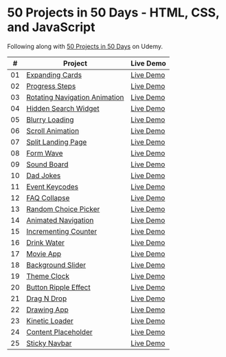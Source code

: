 # 50 Projects in 50 Days - HTML, CSS, and JavaScript

Following along with
[50 Projects in 50 Days](https://www.udemy.com/course/50-projects-50-days/) on
Udemy.

|  #  | Project                                                                                                             | Live Demo                                                                         |
| :-: | ------------------------------------------------------------------------------------------------------------------- | --------------------------------------------------------------------------------- |
| 01  | [Expanding Cards](https://github.com/kelsi2/50_Projects_50_Days/tree/master/Day1_Expanding_Cards)                   | [Live Demo](https://50projects50days.com/projects/expanding-cards/)               |
| 02  | [Progress Steps](https://github.com/kelsi2/50_Projects_50_Days/tree/master/Day2_Progress_Steps)                     | [Live Demo](https://50projects50days.com/projects/progress-steps/)                |
| 03  | [Rotating Navigation Animation](https://github.com/kelsi2/50_Projects_50_Days/tree/master/Day3_Rotating_Navigation) | [Live Demo](https://50projects50days.com/projects/rotating-navigation-animation/) |
| 04  | [Hidden Search Widget](https://github.com/kelsi2/50_Projects_50_Days/tree/master/Day4_Hidden_Search_Widget)         | [Live Demo](https://50projects50days.com/projects/hidden-search-widget/)          |
| 05  | [Blurry Loading](https://github.com/kelsi2/50_Projects_50_Days/tree/master/Day5_Blurry_Loading)                     | [Live Demo](https://50projects50days.com/projects/blurry-loading/)                |
| 06  | [Scroll Animation](https://github.com/kelsi2/50_Projects_50_Days/tree/master/Day6_Scroll_Animation)                 | [Live Demo](https://50projects50days.com/projects/scroll-animation/)              |
| 07  | [Split Landing Page](https://github.com/kelsi2/50_Projects_50_Days/tree/master/Day7_Split_Landing_Page)             | [Live Demo](https://50projects50days.com/projects/split-landing-page/)            |
| 08  | [Form Wave](https://github.com/kelsi2/50_Projects_50_Days/tree/master/Day8_Form_Wave_Animation)                     | [Live Demo](https://50projects50days.com/projects/form-wave/)                     |
| 09  | [Sound Board](https://github.com/kelsi2/50_Projects_50_Days/tree/master/Day9_Sound_Board)                           | [Live Demo](https://50projects50days.com/projects/sound-board/)                   |
| 10  | [Dad Jokes](https://github.com/kelsi2/50_Projects_50_Days/tree/master/Day10_Dad_Jokes)                              | [Live Demo](https://50projects50days.com/projects/dad-jokes/)                     |
| 11  | [Event Keycodes](https://github.com/kelsi2/50_Projects_50_Days/tree/master/Day11_Event_Keycodes)                    | [Live Demo](https://50projects50days.com/projects/event-keycodes/)                |
| 12  | [FAQ Collapse](https://github.com/kelsi2/50_Projects_50_Days/tree/master/Day12_FAQ_Collapse)                        | [Live Demo](https://50projects50days.com/projects/faq-collapse/)                  |
| 13  | [Random Choice Picker](https://github.com/kelsi2/50_Projects_50_Days/tree/master/Day13_Random_Choice_Picker)        | [Live Demo](https://50projects50days.com/projects/random-choice-picker/)          |
| 14  | [Animated Navigation](https://github.com/kelsi2/50_Projects_50_Days/tree/master/Day14_Animated_Navigation)          | [Live Demo](https://50projects50days.com/projects/animated-navigation/)           |
| 15  | [Incrementing Counter](https://github.com/kelsi2/50_Projects_50_Days/tree/master/Day15_Incrementing_Counter)        | [Live Demo](https://50projects50days.com/projects/incrementing-counter/)          |
| 16  | [Drink Water](https://github.com/kelsi2/50_Projects_50_Days/tree/master/Day16_Drink_Water)                          | [Live Demo](https://50projects50days.com/projects/drink-water/)                   |
| 17  | [Movie App](https://github.com/kelsi2/50_Projects_50_Days/tree/master/Day17_Movie_App)                              | [Live Demo](https://50projects50days.com/projects/movie-app/)                     |
| 18  | [Background Slider](https://github.com/kelsi2/50_Projects_50_Days/tree/master/Day18_Background_Slider)              | [Live Demo](https://50projects50days.com/projects/background-slider/)             |
| 19  | [Theme Clock](https://github.com/kelsi2/50_Projects_50_Days/tree/master/Day19_Theme_Clock)                          | [Live Demo](https://50projects50days.com/projects/theme-clock/)                   |
| 20  | [Button Ripple Effect](https://github.com/kelsi2/50_Projects_50_Days/tree/master/button-ripple-effect)              | [Live Demo](https://50projects50days.com/projects/button-ripple-effect/)          |
| 21  | [Drag N Drop](https://github.com/kelsi2/50_Projects_50_Days/tree/master/Day21_Drag_Drop)                            | [Live Demo](https://50projects50days.com/projects/drag-n-drop/)                   |
| 22  | [Drawing App](https://github.com/kelsi2/50_Projects_50_Days/tree/master/Day2_Drawing_App)                           | [Live Demo](https://50projects50days.com/projects/drawing-app/)                   |
| 23  | [Kinetic Loader](https://github.com/kelsi2/50_Projects_50_Days/tree/master/Day23_Kinetic_CSS_Loader)                | [Live Demo](https://50projects50days.com/projects/kinetic-loader/)                |
| 24  | [Content Placeholder](https://github.com/kelsi2/50_Projects_50_Days/tree/master/Day24_Content_Placeholder)          | [Live Demo](https://50projects50days.com/projects/content-placeholder/)           |
| 25  | [Sticky Navbar](https://github.com/kelsi2/50_Projects_50_Days/tree/master/Day25_Sticky_Navbar)                      | [Live Demo](https://50projects50days.com/projects/sticky-navbar/)                 |

<!--| 26 |
[Double Vertical Slider](https://github.com/kelsi2/50_Projects_50_Days/tree/master/double-vertical-slider)
| [Live Demo](https://50projects50days.com/projects/double-vertical-slider/) | |
27 |
[Toast Notification](https://github.com/kelsi2/50_Projects_50_Days/tree/master/toast-notification)
| [Live Demo](https://50projects50days.com/projects/toast-notification/) | | 28
|
[Github Profiles](https://github.com/kelsi2/50_Projects_50_Days/tree/master/github-profiles)
| [Live Demo](https://50projects50days.com/projects/github-profiles/) | | 29 |
[Double Click Heart](https://github.com/kelsi2/50_Projects_50_Days/tree/master/double-click-heart)
| [Live Demo](https://50projects50days.com/projects/double-click-heart/) | | 30
|
[Auto Text Effect](https://github.com/kelsi2/50_Projects_50_Days/tree/master/auto-text-effect)
| [Live Demo](https://50projects50days.com/projects/auto-text-effect/) | | 31 |
[Password Generator](https://github.com/kelsi2/50_Projects_50_Days/tree/master/password-generator)
| [Live Demo](https://50projects50days.com/projects/password-generator/) | | 32
|
[Good Cheap Fast](https://github.com/kelsi2/50_Projects_50_Days/tree/master/good-cheap-fast)
| [Live Demo](https://50projects50days.com/projects/good-cheap-fast/) | | 33 |
[Notes App](https://github.com/kelsi2/50_Projects_50_Days/tree/master/notes-app)
| [Live Demo](https://50projects50days.com/projects/notes-app/) | | 34 |
[Animated Countdown](https://github.com/kelsi2/50_Projects_50_Days/tree/master/animated-countdown)
| [Live Demo](https://50projects50days.com/projects/animated-countdown/) | | 35
|
[Image Carousel](https://github.com/kelsi2/50_Projects_50_Days/tree/master/image-carousel)
| [Live Demo](https://50projects50days.com/projects/image-carousel/) | | 36 |
[Hoverboard](https://github.com/kelsi2/50_Projects_50_Days/tree/master/hoverboard)
| [Live Demo](https://50projects50days.com/projects/hoverboard/) | | 37 |
[Pokedex](https://github.com/kelsi2/50_Projects_50_Days/tree/master/pokedex) |
[Live Demo](https://50projects50days.com/projects/pokedex/) | | 38 |
[Mobile Tab Navigation](https://github.com/kelsi2/50_Projects_50_Days/tree/master/mobile-tab-navigation)
| [Live Demo](https://50projects50days.com/projects/mobile-tab-navigation/) | |
39 |
[Password Strength Background](https://github.com/kelsi2/50_Projects_50_Days/tree/master/password-strength-background)
|
[Live Demo](https://50projects50days.com/projects/password-strength-background/)
| | 40 |
[3d Background Boxes](https://github.com/kelsi2/50_Projects_50_Days/tree/master/3d-boxes-background)
| [Live Demo](https://50projects50days.com/projects/3d-background-boxes/) | | 41
|
[Verify Account Ui](https://github.com/kelsi2/50_Projects_50_Days/tree/master/verify-account-ui)
| [Live Demo](https://50projects50days.com/projects/verify-account-ui/) | | 42 |
[Live User Filter](https://github.com/kelsi2/50_Projects_50_Days/tree/master/live-user-filter)
| [Live Demo](https://50projects50days.com/projects/live-user-filter/) | | 43 |
[Feedback Ui Design](https://github.com/kelsi2/50_Projects_50_Days/tree/master/feedback-ui-design)
| [Live Demo](https://50projects50days.com/projects/feedback-ui-design/) | | 44
|
[Custom Range Slider](https://github.com/kelsi2/50_Projects_50_Days/tree/master/custom-range-slider)
| [Live Demo](https://50projects50days.com/projects/custom-range-slider/) | | 45
|
[Netflix Mobile Navigation](https://github.com/kelsi2/50_Projects_50_Days/tree/master/netflix-mobile-navigation)
| [Live Demo](https://50projects50days.com/projects/netflix-mobile-navigation/)
| | 46 |
[Quiz App](https://github.com/kelsi2/50_Projects_50_Days/tree/master/quiz-app) |
[Live Demo](https://50projects50days.com/projects/quiz-app/) | | 47 |
[Testimonial Box Switcher](https://github.com/kelsi2/50_Projects_50_Days/tree/master/testimonial-box-switcher)
| [Live Demo](https://50projects50days.com/projects/testimonial-box-switcher/) |
| 48 |
[Random Image Feed](https://github.com/kelsi2/50_Projects_50_Days/tree/master/random-image-generator)
| [Live Demo](https://50projects50days.com/projects/random-image-feed/) | | 49 |
[Todo List](https://github.com/kelsi2/50_Projects_50_Days/tree/master/todo-list)
| [Live Demo](https://50projects50days.com/projects/todo-list/) | | 50 |
[Insect Catch Game](https://github.com/kelsi2/50_Projects_50_Days/tree/master/insect-catch-game)
| [Live Demo](https://50projects50days.com/projects/insect-catch-game/) | -->
